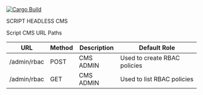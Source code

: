 [![Cargo Build](https://github.com/harikrishnanm/script/actions/workflows/rust.yml/badge.svg)](https://github.com/harikrishnanm/script/actions/workflows/rust.yml)

SCRIPT HEADLESS CMS

Script CMS URL Paths

URL | Method | Description | Default Role 
------------ | ------------- | ------------- | -------------
/admin/rbac | POST | CMS ADMIN | Used to create RBAC policies
/admin/rbac | GET | CMS ADMIN | Used to list RBAC policies